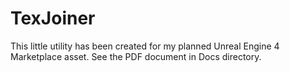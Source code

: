# TexJoiner

This little utility has been created for my planned Unreal Engine 4 Marketplace asset.
See the PDF document in Docs directory.
